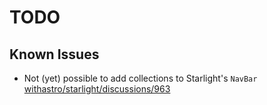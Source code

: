 # TODO

## Known Issues

- Not (yet) possible to add collections to Starlight's `NavBar` [withastro/starlight/discussions/963](https://github.com/withastro/starlight/discussions/963#discussioncomment-11550591)
